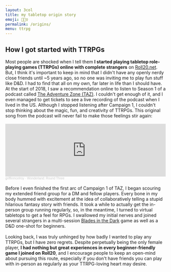 ```yaml
---
layout: 3col
title: my tabletop origin story
emoji: 🧝🏻‍♀️
permalink: /origins/
menu: ttrpg
---
```


<h2>How I got started with TTRPGs</h2>
Most people are shocked when I tell them <b>I started playing tabletop role-playing games &#40;TTRPGs&#41;  online with complete strangers</b> on <a target="_new" href="https://roll20.net/">Roll20.net</a>. But, I think it's important to keep in mind that I didn't have any openly nerdy close friends until ~5 years ago, so no one was inviting me to play fun stuff like D&D. I had to find that all on my own, far later in life than I should have.  
<br>
At the start of 2018, I saw a recommendation online to listen to Season 1 of a podcast called <a target="_new" href="https://en.wikipedia.org/wiki/The_Adventure_Zone">The Adventure Zone (TAZ)</a>. I couldn't get enough of it, and I even managed to get tickets to see a live recording of the podcast when I lived in the US. Although I stopped listening after Campaign 1, I couldn't stop thinking about the magic, fun, and creativity of TTRPGs. This original song from the podcast will never fail to make those feelings stir again:
<br>
<br>
<iframe width="100%" height="166" scrolling="no" frameborder="no" allow="autoplay" src="https://w.soundcloud.com/player/?url=https%3A//api.soundcloud.com/tracks/309199255&color=%23ff7add&auto_play=false&hide_related=false&show_comments=true&show_user=true&show_reposts=false&show_teaser=true"></iframe><div style="font-size: 10px; color: #cccccc;line-break: anywhere;word-break: normal;overflow: hidden;white-space: nowrap;text-overflow: ellipsis; font-family: Interstate,Lucida Grande,Lucida Sans Unicode,Lucida Sans,Garuda,Verdana,Tahoma,sans-serif;font-weight: 100;"><a href="https://soundcloud.com/griffinmcelroy" title="griffinmcelroy" target="_blank" style="color: #cccccc; text-decoration: none;">griffinmcelroy</a> · <a href="https://soundcloud.com/griffinmcelroy/wonderland-round-three" title="Wonderland: Round Three" target="_blank" style="color: #cccccc; text-decoration: none;">Wonderland: Round Three</a></div>
<br>
Before I even finished the first arc of Campaign 1 of TAZ, I began scouring my extended friend group for a DM and fellow players. Every bone in my body hummed with excitement at the idea of collaboratively telling a stupid hilarious fantasy story with friends. It took a while to actually get the in-person group running regularly, so, in the meantime, I turned to virtual tabletops to get a feel for RPGs. I swallowed my initial nerves and joined several strangers in a multi-session <a target="_new" href="https://evilhat.com/product/blades-in-the-dark/">Blades in the Dark</a> game as well as a D&D one-shot for beginners. 
<br>
<br>
Looking back, I was truly unhinged by how badly I wanted to play any TTRPGs, but I have zero regrets. Despite perpetually being the only female player, <b>I had nothing but great experiences in every beginner-friendly game I joined on Roll20</b>, and I encourage people to keep an open-mind about pursuing this route, especially if you don't have friends you can play with in-person as regularly as your TTRPG-loving heart may desire.
